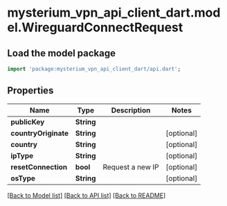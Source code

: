 # mysterium_vpn_api_client_dart.model.WireguardConnectRequest

## Load the model package
```dart
import 'package:mysterium_vpn_api_client_dart/api.dart';
```

## Properties
Name | Type | Description | Notes
------------ | ------------- | ------------- | -------------
**publicKey** | **String** |  | 
**countryOriginate** | **String** |  | [optional] 
**country** | **String** |  | [optional] 
**ipType** | **String** |  | [optional] 
**resetConnection** | **bool** | Request a new IP | [optional] 
**osType** | **String** |  | [optional] 

[[Back to Model list]](../README.md#documentation-for-models) [[Back to API list]](../README.md#documentation-for-api-endpoints) [[Back to README]](../README.md)


